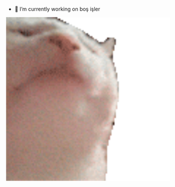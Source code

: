 - 🔭 I’m currently working on boş işler
<img src="https://raw.githubusercontent.com/ismailkarsli/ismailkarsli/master/catJam.gif" width="448">

<!--
- 🔭 I’m currently working on boş işler
- 🌱 I’m currently learning ...
- 👯 I’m looking to collaborate on ...
- 🤔 I’m looking for help with ...
- 💬 Ask me about ...
- 📫 How to reach me: ...
- 😄 Pronouns: ...
- ⚡ Fun fact: ...
-->
